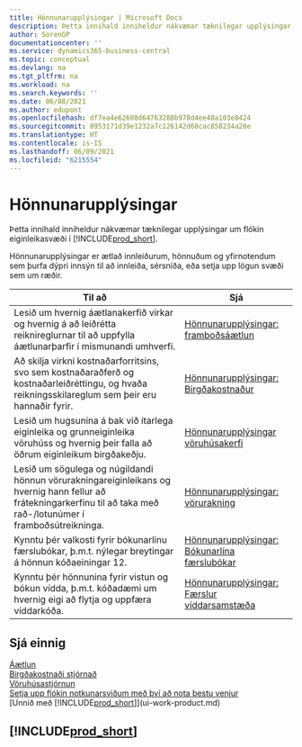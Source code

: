```yaml
---
title: Hönnunarupplýsingar | Microsoft Docs
description: Þetta innihald inniheldur nákvæmar tæknilegar upplýsingar um flókin eiginleikasvæði í Business Central.
author: SorenGP
documentationcenter: ''
ms.service: dynamics365-business-central
ms.topic: conceptual
ms.devlang: na
ms.tgt_pltfrm: na
ms.workload: na
ms.search.keywords: ''
ms.date: 06/08/2021
ms.author: edupont
ms.openlocfilehash: df7ea4e62608d64763288b978d4ee48a103e8424
ms.sourcegitcommit: 0953171d39e1232a7c126142d68cac858234a20e
ms.translationtype: HT
ms.contentlocale: is-IS
ms.lasthandoff: 06/09/2021
ms.locfileid: "6215554"
---
```

# <a name="design-details"></a>Hönnunarupplýsingar
Þetta innihald inniheldur nákvæmar tæknilegar upplýsingar um flókin eiginleikasvæði í [!INCLUDE[prod_short](includes/prod_short.md)].  

 Hönnunarupplýsingar er ætlað innleiðurum, hönnuðum og yfirnotendum sem þurfa dýpri innsýn til að innleiða, sérsníða, eða setja upp lögun svæði sem um ræðir.  

|**Til að**|**Sjá**|  
|------------|-------------|  
|Lesið um hvernig áætlanakerfið virkar og hvernig á að leiðrétta reiknireglurnar til að uppfylla áætlunarþarfir í mismunandi umhverfi.|[Hönnunarupplýsingar: framboðsáætlun](design-details-supply-planning.md)|  
|Að skilja virkni kostnaðarforritsins, svo sem kostnaðaraðferð og kostnaðarleiðréttingu, og hvaða reikningsskilareglum sem þeir eru hannaðir fyrir.|[Hönnunarupplýsingar: Birgðakostnaður](design-details-inventory-costing.md)|  
|Lesið um hugsunina á bak við ítarlega eiginleika og grunneiginleika vöruhúss og hvernig þeir falla að öðrum eiginleikum birgðakeðju.|[Hönnunarupplýsingar vöruhúsakerfi](design-details-warehouse-management.md)|  
|Lesið um sögulega og núgildandi hönnun vörurakningareiginleikans og hvernig hann fellur að frátekningarkerfinu til að taka með rað-/lotunúmer í framboðsútreikninga.|[Hönnunarupplýsingar: vörurakning](design-details-item-tracking.md)|  
|Kynntu þér valkosti fyrir bókunarlínu færslubókar, þ.m.t. nýlegar breytingar á hönnun kóðaeiningar 12.|[Hönnunarupplýsingar: Bókunarlína færslubókar](design-details-general-journal-post-line.md)|
|Kynntu þér hönnunina fyrir vistun og bókun vídda, þ.m.t. kóðadæmi um hvernig eigi að flytja og uppfæra víddarkóða.|[Hönnunarupplýsingar: Færslur víddarsamstæða](design-details-dimension-set-entries-overview.md)|

## <a name="see-also"></a>Sjá einnig

[Áætlun](production-planning.md)  
[Birgðakostnaði stjórnað](finance-manage-inventory-costs.md)  
[Vöruhúsastjórnun](warehouse-manage-warehouse.md)  
[Setja upp flókin notkunarsviðum með því að nota bestu venjur](set-up-complex-application-areas-using-best-practices.md)  
[Unnið með [!INCLUDE[prod_short](includes/prod_short.md)]](ui-work-product.md)  

## [!INCLUDE[prod_short](includes/free_trial_md.md)]  
